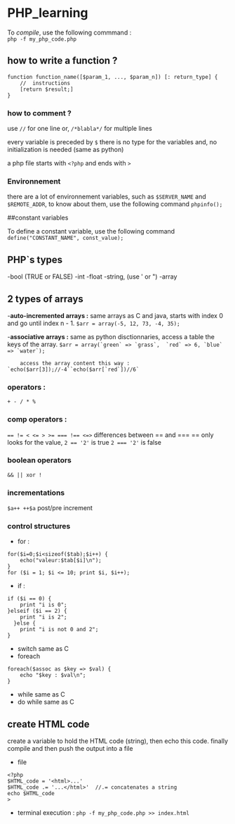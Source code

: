 # PHP_learning

To *compile*, use the following commmand :<br />
`php -f my_php_code.php`


## how to write a function ?
```
function function_name([$param_1, ..., $param_n]) [: return_type] {
	//  instructions
	[return $result;]
}
```

### how to comment ?
use `//` for one line or, `/*blabla*/` for multiple lines<br />

every variable is preceded by `$` there is no type for the variables and, no initialization is needed (same as python)<br />

a php file starts with `<?php` and ends with `>`

### Environnement

there are a lot of environnement variables, such as `$SERVER_NAME` and `$REMOTE_ADDR`, to know about them, use the following command `phpinfo();`

##constant variables

To define a constant variable, use the following command `define("CONSTANT_NAME", const_value);`

## PHP`s types
-bool (TRUE or FALSE)
-int
-float
-string, (use ' or ")
-array

## 2 types of arrays

    
-**auto-incremented arrays :**
    same arrays as C and java, starts with index 0 and go until index n - 1.
        `$arr = array(-5, 12, 73, -4, 35);`
    
-**associative arrays :**
    same as python disctionnaries, access a table the keys of the array.
    ```
    $arr = array(`green` => `grass`, 
                        `red` => 6,
                        `blue` => `water`);
    ```
    
        access the array content this way : `echo($arr[3]);//-4``echo($arr[`red`])//6`

### operators : 
`+ - / * %`
### comp operators : 
`== != < <= > >= === !== <=>`
differences between == and ===
== only looks for the value, `2 == '2'` is true `2 === '2'` is false
### boolean operators
`&& || xor !`
### incrementations
`$a++ ++$a` post/pre increment
### control structures 
- for : 
```
for($i=0;$i<sizeof($tab);$i++) {
    echo("valeur:$tab[$i]\n");
}
for ($i = 1; $i <= 10; print $i, $i++);
```
- if : 
```
if ($i == 0) {
    print "i is 0";
}elseif ($i == 2) {
    print "i is 2";
  }else { 
    print "i is not 0 and 2";
}
```
- switch same as C
- foreach
```
foreach($assoc as $key => $val) {
    echo "$key : $val\n";
}
```
- while same as C
- do while same as C

## create HTML code

create a variable to hold the HTML code (string), then echo this code. finally compile and then push the output into a file
- file
```
<?php
$HTML_code = '<html>...'
$HTML_code .= '...</html>'  //.= concatenates a string
echo $HTML_code
>
```

- terminal execution : `php -f my_php_code.php >> index.html`